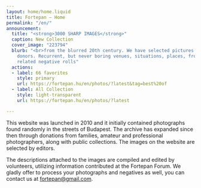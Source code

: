 ```yaml
---
layout: home/home.liquid
title: Fortepan — Home
permalink: "/en/"
announcement:
  title: "<strong>3000 SHARP IMAGES</strong>"
  caption: New Collection
  cover_image: "223794"
  blurb: "<br>from the blurred 20th century. We have selected pictures from over forty
    donors. Recurrent, but never boring venues, situations, places, from some haphazardly
    related negative rolls"
  actions:
  - label: 66 favorites
    style: primary
    url: https://fortepan.hu/en/photos/?latest&tag=best%20of
  - label: All Collection
    style: light-transparent
    url: https://fortepan.hu/en/photos/?latest

---
```

This website was launched in 2010 and it initially contained photographs found randomly in the streets of Budapest. The archive has expanded since then through donations from families, amateur and professional photographers, along with public collections. The images on the website are selected by editors.

The descriptions attached to the images are compiled and edited by volunteers, utilizing information contributed at the Fortepan Forum. We gladly offer to process your photographs and negatives as well, you can contact us at [fortepan@gmail.com](mailto:fortepan@gmail.com).